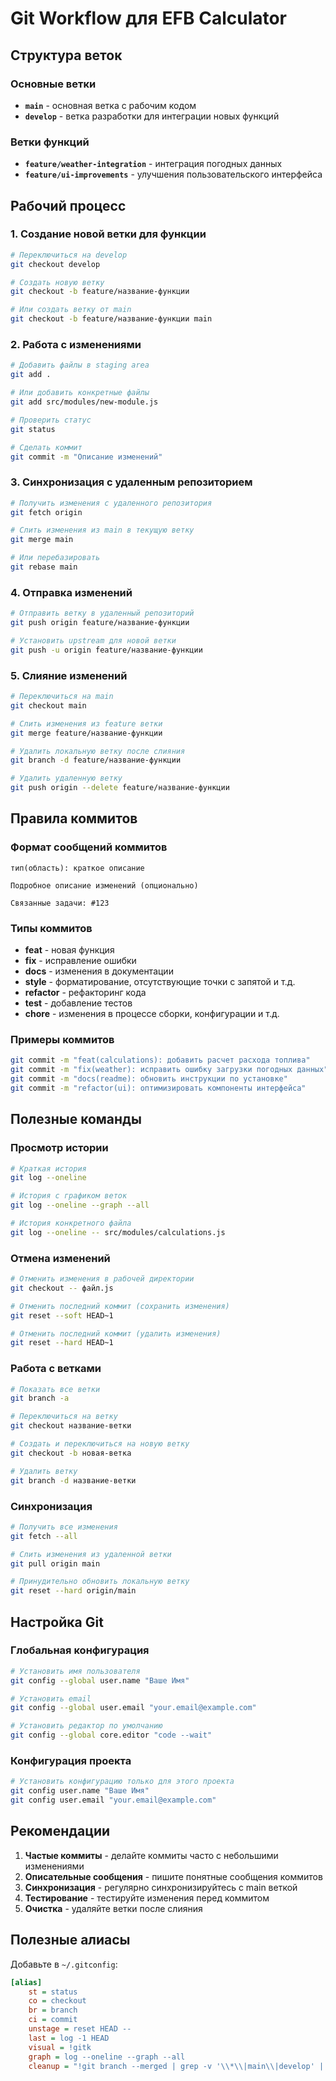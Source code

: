 # Git Workflow для EFB Calculator

## Структура веток

### Основные ветки
- **`main`** - основная ветка с рабочим кодом
- **`develop`** - ветка разработки для интеграции новых функций

### Ветки функций
- **`feature/weather-integration`** - интеграция погодных данных
- **`feature/ui-improvements`** - улучшения пользовательского интерфейса

## Рабочий процесс

### 1. Создание новой ветки для функции
```bash
# Переключиться на develop
git checkout develop

# Создать новую ветку
git checkout -b feature/название-функции

# Или создать ветку от main
git checkout -b feature/название-функции main
```

### 2. Работа с изменениями
```bash
# Добавить файлы в staging area
git add .

# Или добавить конкретные файлы
git add src/modules/new-module.js

# Проверить статус
git status

# Сделать коммит
git commit -m "Описание изменений"
```

### 3. Синхронизация с удаленным репозиторием
```bash
# Получить изменения с удаленного репозитория
git fetch origin

# Слить изменения из main в текущую ветку
git merge main

# Или перебазировать
git rebase main
```

### 4. Отправка изменений
```bash
# Отправить ветку в удаленный репозиторий
git push origin feature/название-функции

# Установить upstream для новой ветки
git push -u origin feature/название-функции
```

### 5. Слияние изменений
```bash
# Переключиться на main
git checkout main

# Слить изменения из feature ветки
git merge feature/название-функции

# Удалить локальную ветку после слияния
git branch -d feature/название-функции

# Удалить удаленную ветку
git push origin --delete feature/название-функции
```

## Правила коммитов

### Формат сообщений коммитов
```
тип(область): краткое описание

Подробное описание изменений (опционально)

Связанные задачи: #123
```

### Типы коммитов
- **feat** - новая функция
- **fix** - исправление ошибки
- **docs** - изменения в документации
- **style** - форматирование, отсутствующие точки с запятой и т.д.
- **refactor** - рефакторинг кода
- **test** - добавление тестов
- **chore** - изменения в процессе сборки, конфигурации и т.д.

### Примеры коммитов
```bash
git commit -m "feat(calculations): добавить расчет расхода топлива"
git commit -m "fix(weather): исправить ошибку загрузки погодных данных"
git commit -m "docs(readme): обновить инструкции по установке"
git commit -m "refactor(ui): оптимизировать компоненты интерфейса"
```

## Полезные команды

### Просмотр истории
```bash
# Краткая история
git log --oneline

# История с графиком веток
git log --oneline --graph --all

# История конкретного файла
git log --oneline -- src/modules/calculations.js
```

### Отмена изменений
```bash
# Отменить изменения в рабочей директории
git checkout -- файл.js

# Отменить последний коммит (сохранить изменения)
git reset --soft HEAD~1

# Отменить последний коммит (удалить изменения)
git reset --hard HEAD~1
```

### Работа с ветками
```bash
# Показать все ветки
git branch -a

# Переключиться на ветку
git checkout название-ветки

# Создать и переключиться на новую ветку
git checkout -b новая-ветка

# Удалить ветку
git branch -d название-ветки
```

### Синхронизация
```bash
# Получить все изменения
git fetch --all

# Слить изменения из удаленной ветки
git pull origin main

# Принудительно обновить локальную ветку
git reset --hard origin/main
```

## Настройка Git

### Глобальная конфигурация
```bash
# Установить имя пользователя
git config --global user.name "Ваше Имя"

# Установить email
git config --global user.email "your.email@example.com"

# Установить редактор по умолчанию
git config --global core.editor "code --wait"
```

### Конфигурация проекта
```bash
# Установить конфигурацию только для этого проекта
git config user.name "Ваше Имя"
git config user.email "your.email@example.com"
```

## Рекомендации

1. **Частые коммиты** - делайте коммиты часто с небольшими изменениями
2. **Описательные сообщения** - пишите понятные сообщения коммитов
3. **Синхронизация** - регулярно синхронизируйтесь с main веткой
4. **Тестирование** - тестируйте изменения перед коммитом
5. **Очистка** - удаляйте ветки после слияния

## Полезные алиасы

Добавьте в `~/.gitconfig`:
```ini
[alias]
    st = status
    co = checkout
    br = branch
    ci = commit
    unstage = reset HEAD --
    last = log -1 HEAD
    visual = !gitk
    graph = log --oneline --graph --all
    cleanup = "!git branch --merged | grep -v '\\*\\|main\\|develop' | xargs -n 1 git branch -d"
```

